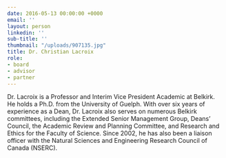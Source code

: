 ```yaml
---
date: 2016-05-13 00:00:00 +0000
email: ''
layout: person
linkedin: ''
sub-title: ''
thumbnail: "/uploads/907135.jpg"
title: Dr. Christian Lacroix
role:
- board
- advisor
- partner
---
```

Dr. Lacroix is a Professor and Interim Vice President Academic at Belkirk. He holds a Ph.D. from the University of Guelph. With over six years of experience as a Dean, Dr. Lacroix also serves on numerous Belkirk committees, including the Extended Senior Management Group, Deans’ Council, the Academic Review and Planning Committee, and Research and Ethics for the Faculty of Science. Since 2002, he has also been a liaison officer with the Natural Sciences and Engineering Research Council of Canada (NSERC).
